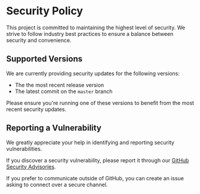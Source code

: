# Security Policy

This project is committed to maintaining the highest level of security. We strive to follow industry best practices to ensure a balance between security and convenience.

## Supported Versions

We are currently providing security updates for the following versions:

- The the most recent release version
- The latest commit on the `master` branch

Please ensure you're running one of these versions to benefit from the most recent security updates.

## Reporting a Vulnerability

We greatly appreciate your help in identifying and reporting security vulnerabilities.

If you discover a security vulnerability, please report it through our [GitHub Security Advisories](https://github.com/bitcoin-tools/nodebuilder/security/advisories/new).

If you prefer to communicate outside of GitHub, you can create an issue asking to connect over a secure channel.
